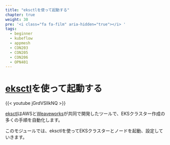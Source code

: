 ```yaml
---
title: "eksctlを使って起動する"
chapter: true
weight: 30
pre: '<i class="fa fa-film" aria-hidden="true"></i> '
tags:
  - beginner
  - kubeflow
  - appmesh
  - CON203
  - CON205
  - CON206
  - OPN401
---
```


<!--
# Launch using [eksctl](https://eksctl.io/)
-->
# [eksctl](https://eksctl.io/)を使って起動する

{{< youtube jGrdVSlIkNQ >}}
<!--
[eksctl](https://eksctl.io) is a tool jointly developed by AWS and [Weaveworks](https://weave.works) that automates much of
the experience of creating EKS clusters.
-->
[eksctl](https://eksctl.io)はAWSと[Weaveworks](https://weave.works)が共同で開発したツールで、EKSクラスター作成の多くの手順を自動化します。

<!--
In this module, we will use eksctl to launch and configure our EKS cluster and nodes.
-->
このモジュールでは、eksctlを使ってEKSクラスターとノードを起動、設定していきます。


